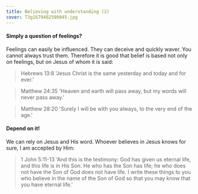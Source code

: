 ```yaml
---
title: Believing with understanding (2)
cover: T3g1679482590045.jpg
---
```


#### Simply a question of feelings?

Feelings can easily be influenced. They can deceive and quickly waver. You cannot always trust them. Therefore it is good that belief is based not only on feelings, but on Jesus of whom it is said:

> <callout>Hebrews 13:8</callout>
> 'Jesus Christ is the same yesterday and today and for ever.'

> <callout>Matthew 24:35</callout>
> 'Heaven and earth will pass away, but my words will never pass away.'

> <callout>Matthew 28:20</callout>
> 'Surely I will be with you always, to the very end of the age.'

#### Depend on it!

We can rely on Jesus and His word. Whoever believes in Jesus knows for sure, I am accepted by Him:

> <callout>1 John 5:11-­13</callout>
> 'And this is the testimony: God has given us eternal life, and this life is in His Son. He who has the Son has life; he who does not have the Son of God does not have life. I write these things to you who believe in the name of the Son of God so that you may know that you have eternal life.'